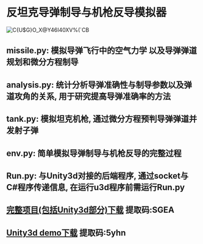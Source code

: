 # 反坦克导弹制导与机枪反导模拟器

![C{U$G}O_X@Y46I40XV%(`CB](https://github.com/TheKOG/Missile-Guidance-and-Anti-Missile-Simulator/assets/42380934/88630c8a-b260-43f1-bc97-d6b31f589a17)


## missile.py: 模拟导弹飞行中的空气力学 以及导弹弹道规划和微分方程制导

## analysis.py: 统计分析导弹准确性与制导参数以及弹道攻角的关系, 用于研究提高导弹准确率的方法

## tank.py: 模拟坦克机枪, 通过微分方程预判导弹弹道并发射子弹

## env.py: 简单模拟导弹制导与机枪反导的完整过程

## Run.py: 与Unity3d对接的后端程序, 通过socket与C#程序传递信息, 在运行u3d程序前需运行Run.py



## [完整项目(包括Unity3d部分)下载](https://pan.quark.cn/s/d5b8f90b2d0a)               提取码:SGEA

## [Unity3d demo下载](https://pan.quark.cn/s/e01a67b0810c)           提取码:5yhn
